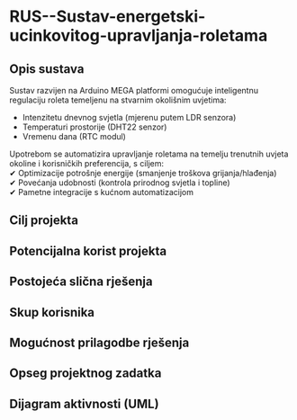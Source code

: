 # RUS--Sustav-energetski-ucinkovitog-upravljanja-roletama
## Opis sustava
Sustav razvijen na Arduino MEGA platformi omogućuje inteligentnu regulaciju roleta temeljenu na stvarnim okolišnim uvjetima:<br>
 - Intenzitetu dnevnog svjetla (mjerenu putem LDR senzora) <br>
 - Temperaturi prostorije (DHT22 senzor) <br>
 - Vremenu dana (RTC modul) <br>
 
Upotrebom se automatizira upravljanje roletama na temelju trenutnih uvjeta okoline  i korisničkih preferencija, s ciljem: <br>
 ✔ Optimizacije potrošnje energije (smanjenje troškova grijanja/hlađenja) <br>
 ✔ Povećanja udobnosti (kontrola prirodnog svjetla i topline)<br>
 ✔ Pametne integracije s kućnom automatizacijom<br>

## Cilj projekta

##  Potencijalna korist projekta

##  Postojeća slična rješenja

##  Skup korisnika

##  Mogućnost prilagodbe rješenja

## Opseg projektnog zadatka

## Dijagram aktivnosti (UML)

##
